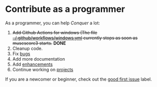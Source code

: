 # Contribute as a programmer

As a programmer, you can help *Conquer* a lot:

1. ~~Add Github Actions for windows (The file [../.github/workflows/windows.yml](../.github/workflows/windows.yml)
   currently stops as soon as musescore3 starts.~~ **DONE**
2. Cleanup code.
3. Fix [bugs](https://github.com/JCWasmx86/Conquer/labels/bug)
4. Add more documentation
5. Add [enhancements](https://github.com/JCWasmx86/Conquer/labels/enhancement)
6. Continue working on [projects](https://github.com/JCWasmx86/Conquer/projects)

If you are a newcomer or beginner, check out
the [good first issue](https://github.com/JCWasmx86/Conquer/labels/good%20first%20issue) label.

